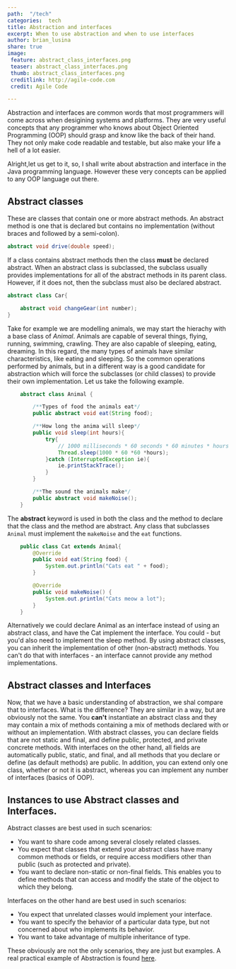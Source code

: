 ```yaml
---
path:  "/tech"
categories:  tech
title: Abstraction and interfaces
excerpt: When to use abstraction and when to use interfaces
author: brian_lusina
share: true
image:
 feature: abstract_class_interfaces.png
 teaser: abstract_class_interfaces.png
 thumb: abstract_class_interfaces.png
 creditlink: http://agile-code.com
 credit: Agile Code

---
```


Abstraction and interfaces are common words that most programmers will come across when desigining systems and platforms. They are very useful concepts that any programmer who knows about Object Oriented Programming (OOP) should grasp and know like the back of their hand. They not only make code readable and testable, but also make your life a hell of a lot easier.

Alright,let us get to it, so, I shall write about abstraction and interface in the Java programming language. However these very concepts can be applied to any OOP language out there.

## Abstract classes

These are classes that contain one or more abstract methods. An abstract method is one that is declared but contains no implementation (without braces and followed by a semi-colon).

```java
abstract void drive(double speed);
```

If a class contains abstract methods then the class **must** be declared abstract. When an abstract class is subclassed, the subclass usually provides implementations for all of the abstract methods in its parent class. However, if it does not, then the subclass must also be declared abstract.

```java
abstract class Car{

	abstract void changeGear(int number);
}
```

Take for example we are modelling animals, we may start the hierachy with a base class of _Animal_. Animals are capable of several things, flying, running, swimming, crawling. They are also capable of sleeping, eating, dreaming. In this regard, the many types of animals have similar characteristics, like eating and sleeping. So the common operations performed by animals, but in a different way is a good candidate for abstraction which will force the subclasses (or child classes) to provide their own implementation. Let us take the following example.

```java
	abstract class Animal {

        /**Types of food the animals eat*/
        public abstract void eat(String food);

        /**How long the anima will sleep*/
        public void sleep(int hours){
            try{
                // 1000 milliseconds * 60 seconds * 60 minutes * hours
                Thread.sleep(1000 * 60 *60 *hours);
            }catch (InterruptedException ie){
                ie.printStackTrace();
            }
        }

        /**The sound the animals make*/
        public abstract void makeNoise();
    }
```

The **abstract** keyword is used in both the class and the method to declare that the class and the method are abstract. Any class that subclasses `Animal` must implement the `makeNoise` and the `eat` functions.

```java
	public class Cat extends Animal{
    	@Override
        public void eat(String food) {
            System.out.println("Cats eat " + food);
        }

        @Override
        public void makeNoise() {
            System.out.println("Cats meow a lot");
        }
	}
```

Alternatively we could declare Animal as an interface instead of using an abstract class, and have the Cat implement the interface. You could - but you'd also need to implement the sleep method. By using abstract classes, you can inherit the implementation of other (non-abstract) methods. You can't do that with interfaces - an interface cannot provide any method implementations.

## Abstract classes and Interfaces

Now, that we have a basic understanding of abstraction, we shal compare that to interfaces. What is the difference? They are similar in a way, but are obviously not the same. You **can't** instantiate an abstract class and they may contain a mix of methods containing a mix of methods declared with or without an implementation. With abstract classes, you can declare fields that are not static and final, and define public, protected, and private concrete methods. With interfaces on the other hand, all fields are automatically public, static, and final, and all methods that you declare or define (as default methods) are public. In addition, you can extend only one class, whether or not it is abstract, whereas you can implement any number of interfaces (basics of OOP).

## Instances to use Abstract classes and Interfaces.

Abstract classes are best used in such scenarios:

- You want to share code among several closely related classes.
- You expect that classes that extend your abstract class have many common methods or fields, or require access modifiers other than public (such as protected and private).
- You want to declare non-static or non-final fields. This enables you to define methods that can access and modify the state of the object to which they belong.

Interfaces on the other hand are best used in such scenarios:

- You expect that unrelated classes would implement your interface.
- You want to specify the behavior of a particular data type, but not concerned about who implements its behavior.
- You want to take advantage of multiple inheritance of type.

These obviously are not the only scenarios, they are just but examples. A real practical example of Abstraction is found [here](https://github.com/BrianLusina/Java-Playground/tree/master/AbstractionInterfaces/MotorVehicles).
